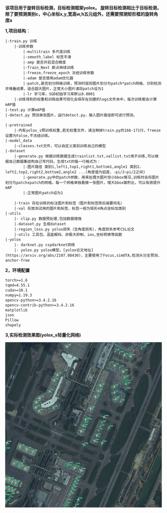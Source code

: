 **该项目用于旋转目标检测，目标检测框架yolox。
	旋转目标检测相比于目标检测，除了要预测类别c，中心坐标x,y,宽高w,h五元组外，还需要预测矩形框的旋转角度a**

**1,项目结构**：

	|-train.py 训练
		|-训练参数
			|-multitrain 多尺度训练
			|-smooth_label 标签平滑
			|-amp 是否开启混合精度
			|-Train_Next 断点继续训练
			|-freeze,freeze_epoch 冻结训练参数
			|-adam 是否使用adam优化器
			|-patch,是否划分网格训练，预测时就将图片划分为patch*patch网格，分别检测并堆叠结果，适合超大图片，正常大小图片请将patch设为1
			|-lr 学习率，SGD初始学习率默认0.0001
		|-训练得到的权重和训练结果可视化会保存在创建的logs文件夹中，每次训练都会计算mAP值
	|-test.py 计算mAP值
	|-detect.py 预测单张图片，运行detect.py，输入图片路径即可进行预测。

	|-pretrained
		|-内有yolox_s预训练权重,若无权重文件，请注释掉train.py的166-171行，freeze设置为False,不冻结训练。
	|-model_data
		|-classes.txt文件，可以自定义类别训练自己的模型
	|-dataset
		|-generate.py 根据训练数据生成trainlist.txt,vallist.txt用于训练,可以根据自己数据集结构自己写代码，生成txt的每一行格式为：
			|-图片路径 类别1,left1,top1,right1,bottom1,angle1 类别2，left2,top2,right2,bottom2,angle2 ...(角度值为弧度，-pi/2~pi/2之间)
			|-generate.py中的patch参数，用来处理大图片但小bbox情况,训练时会将图片划分为patchxpatch的网格，每一个网格单独看做一张图片，增大bbox面积比，可以有效提升mAP
			|-正常图片patch设为1
			
		|-train 存在训练的标注图片和标签（图片和标签除后缀要同名）
		|-val 存放测试用的图片和标签，标签一般为矩形4角点坐标加类别
	|-utils
		|- clip.py 数据预处理,包括数据增强
		|-dataset.py 生成dataset
		|-region_loss.py yolox损失（含角度损失），角度损失参考CSL论文
		|-utils 工具包，涵盖解码、非极大抑制、iou,坐标转换等函数
	|-yolox
		|- darknet.py cspdarknet网络
		|- yolox.py yolox模型，[yolox论文地址](https://arxiv.org/abs/2107.08430)，主要使用了Focus,simOTA,检测头分支预测，anchor-free
		
		
**2，环境配置**

	torch>=1.6
	tqmd=4.55.1
	cuda>=10.1
	numpy=1.19.3
	opencv-python>=3.4.2.16
	opencv-contrib-python>=3.4.2.16
	matplotlib
	json
	Pillow
	shapely
	
**3,实际检测效果图(yolox_s轻量化网络)**

![result](https://github.com/jinsheng124/yolox/blob/main/dataset/val/result.jpg)
